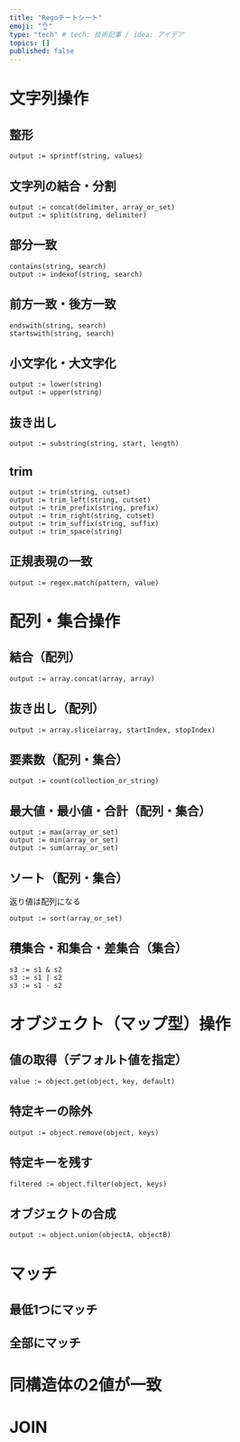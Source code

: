 ```yaml
---
title: "Regoチートシート"
emoji: "👌"
type: "tech" # tech: 技術記事 / idea: アイデア
topics: []
published: false
---
```




# 文字列操作

## 整形

```rego
output := sprintf(string, values)
```

## 文字列の結合・分割
```rego
output := concat(delimiter, array_or_set)
output := split(string, delimiter)
```

## 部分一致
```rego
contains(string, search)
output := indexof(string, search)
```

## 前方一致・後方一致
```rego
endswith(string, search)
startswith(string, search)
```

## 小文字化・大文字化
```rego
output := lower(string)
output := upper(string)
```

## 抜き出し
```rego
output := substring(string, start, length)
```

## trim
```rego
output := trim(string, cutset)
output := trim_left(string, cutset)
output := trim_prefix(string, prefix)
output := trim_right(string, cutset)
output := trim_suffix(string, suffix)
output := trim_space(string)
```

## 正規表現の一致
```rego
output := regex.match(pattern, value)
```

# 配列・集合操作

## 結合（配列）
```rego
output := array.concat(array, array)
```

## 抜き出し（配列）
```rego
output := array.slice(array, startIndex, stopIndex)
```

## 要素数（配列・集合）
```rego
output := count(collection_or_string)
```

## 最大値・最小値・合計（配列・集合）

```rego
output := max(array_or_set)
output := min(array_or_set)
output := sum(array_or_set)
```

## ソート（配列・集合）

返り値は配列になる

```rego
output := sort(array_or_set)
```

## 積集合・和集合・差集合（集合）

```rego
s3 := s1 & s2
s3 := s1 | s2
s3 := s1 - s2
```

# オブジェクト（マップ型）操作

## 値の取得（デフォルト値を指定）

```rego
value := object.get(object, key, default)
```

## 特定キーの除外

```rego
output := object.remove(object, keys)
```

## 特定キーを残す

```rego
filtered := object.filter(object, keys)
```

## オブジェクトの合成

```
output := object.union(objectA, objectB)
```

# マッチ

## 最低1つにマッチ
## 全部にマッチ

# 同構造体の2値が一致
# JOIN


